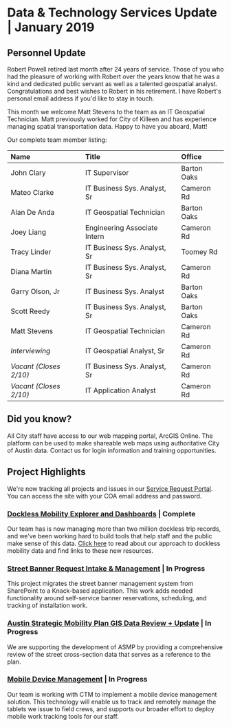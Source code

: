 # Data & Technology Services Update | January 2019

## Personnel Update
Robert Powell retired last month after 24 years of service. Those of you who had the pleasure of working with Robert over the years know that he was a kind and dedicated public servant as well as a talented geospatial analyst. Congratulations and best wishes to Robert in his retirement. I have Robert's personal email address if you'd like to stay in touch.

This month we welcome Matt Stevens to the team as an IT Geospatial Technician. Matt previously worked for City of Killeen and has experience managing spatial transportation data. Happy to have you aboard, Matt!

Our complete team member listing:

| Name                | Title           | Office      |
|:----|:----|:----|
| John Clary          | IT Supervisor        | Barton Oaks |
| Mateo Clarke         | IT Business Sys. Analyst, Sr           | Cameron Rd |
| Alan De Anda         | IT Geospatial Technician           | Barton Oaks |
| Joey Liang          | Engineering Associate Intern           | Cameron Rd |
| Tracy Linder        | IT Business Sys. Analyst, Sr                | Toomey Rd |
| Diana Martin        | IT Business Sys. Analyst, Sr           | Cameron Rd |
| Garry Olson, Jr     | IT Business Sys. Analyst                | Barton Oaks |
| Scott Reedy         | IT Business Sys. Analyst, Sr                | Barton Oaks |
| Matt Stevens         | IT Geospatial Technician                | Cameron Rd |
| *Interviewing*         | IT Geospatial Analyst, Sr | Cameron Rd |
| *Vacant (Closes 2/10)*         | IT Business Sys. Analyst, Sr | Cameron Rd |
| *Vacant (Closes 2/10)*         | IT Application Analyst | Cameron Rd |


## Did you know?

All City staff have access to our web mapping portal, ArcGIS Online. The platform can be used to make shareable web maps using authoritative City of Austin data. Contact us for login information and training opportunities.

## Project Highlights

We're now tracking all projects and issues in our [Service Request Portal](https://atd.knack.com/dts#home2/). You can access the site with your COA email address and password.

### [Dockless Mobility Explorer and Dashboards](https://atd.knack.com/dts#service-requests/view-issue-details/5bfc6dcd3efe96584d8303af/)  | Complete

Our team has is now managing more than two million dockless trip records, and we’ve been working hard to build tools that help staff and the public make sense of this data. [Click here](https://medium.com/civiqueso/explore-dockless-data-with-austin-transportation-4a308aa5c18) to read about our approach to dockless mobility data and find links to these new resources.

### [Street Banner Request Intake & Management](https://atd.knack.com/dts#service-requests/reports/projects/view-issue-details/5bee56e8f1fbb9388f63a37d/) | In Progress

This project migrates the street banner management system from SharePoint to a Knack-based application. This work adds needed functionality around self-service banner reservations, scheduling, and tracking of installation work.

### [Austin Strategic Mobility Plan GIS Data Review + Update](https://atd.knack.com/dts#service-requests/view-issue-details/5c351bd62844dc0860a43b2e/) | In Progress

We are supporting the development of ASMP by providing a comprehensive review of the street cross-section data that serves as a reference to the plan.

### [Mobile Device Management](https://atd.knack.com/dts#service-requests/view-issue-details/5bee56e7f1fbb9388f63a35f/) | In Progress

Our team is working with CTM to implement a mobile device management solution. This technology will enable us to track and remotely manage the tablets we issue to field crews, and supports our broader effort to deploy mobile work tracking tools for our staff.
